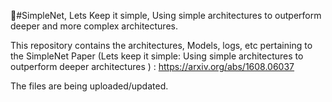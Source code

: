 #ُSimpleNet, Lets Keep it simple, Using simple architectures to outperform deeper and more complex architectures. 

This repository contains the architectures, Models, logs, etc pertaining to the SimpleNet Paper 
(Lets keep it simple: Using simple architectures to outperform deeper architectures ) : https://arxiv.org/abs/1608.06037 

The files are being uploaded/updated.  
